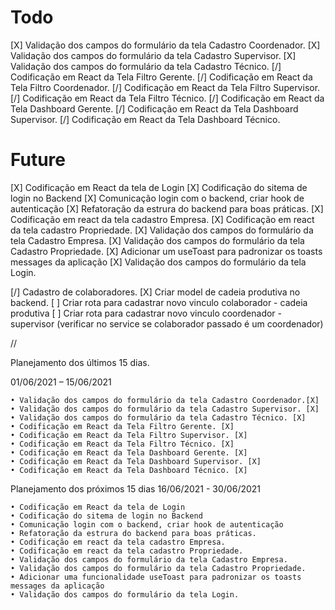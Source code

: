# Todo

[X] Validação dos campos do formulário da tela Cadastro Coordenador.
[X] Validação dos campos do formulário da tela Cadastro Supervisor.
[X] Validação dos campos do formulário da tela Cadastro Técnico.
[/] Codificação em React da Tela Filtro Gerente.
[/] Codificação em React da Tela Filtro Coordenador.
[/] Codificação em React da Tela Filtro Supervisor.
[/] Codificação em React da Tela Filtro Técnico.
[/] Codificação em React da Tela Dashboard Gerente.
[/] Codificação em React da Tela Dashboard Supervisor.
[/] Codificação em React da Tela Dashboard Técnico.

# Future

[X] Codificação em React da tela de Login
[X] Codificação do sitema de login no Backend
[X] Comunicação login com o backend, criar hook de autenticação
[X] Refatoração da estrura do backend para boas práticas.
[X] Codificação em react da tela cadastro Empresa.
[X] Codificação em react da tela cadastro Propriedade.
[X] Validação dos campos do formulário da tela Cadastro Empresa.
[X] Validação dos campos do formulário da tela Cadastro Propriedade.
[X] Adicionar um useToast para padronizar os toasts messages da aplicação
[X] Validação dos campos do formulário da tela Login.

[/] Cadastro de colaboradores.
[X] Criar model de cadeia produtiva no backend.
[ ] Criar rota para cadastrar novo vinculo colaborador - cadeia produtiva
[ ] Criar rota para cadastrar novo vinculo coordenador - supervisor (verificar no service se colaborador passado é um coordenador)

//

Planejamento dos últimos 15 dias.

01/06/2021 – 15/06/2021

    • Validação dos campos do formulário da tela Cadastro Coordenador.[X]
    • Validação dos campos do formulário da tela Cadastro Supervisor. [X]
    • Validação dos campos do formulário da tela Cadastro Técnico. [X]
    • Codificação em React da Tela Filtro Gerente. [X]
    • Codificação em React da Tela Filtro Supervisor. [X]
    • Codificação em React da Tela Filtro Técnico. [X]
    • Codificação em React da Tela Dashboard Gerente. [X]
    • Codificação em React da Tela Dashboard Supervisor. [X]
    • Codificação em React da Tela Dashboard Técnico. [X]

Planejamento dos próximos 15 dias
16/06/2021 - 30/06/2021

    • Codificação em React da tela de Login
    • Codificação do sitema de login no Backend
    • Comunicação login com o backend, criar hook de autenticação
    • Refatoração da estrura do backend para boas práticas.
    • Codificação em react da tela cadastro Empresa.
    • Codificação em react da tela cadastro Propriedade.
    • Validação dos campos do formulário da tela Cadastro Empresa.
    • Validação dos campos do formulário da tela Cadastro Propriedade.
    • Adicionar uma funcionalidade useToast para padronizar os toasts messages da aplicação
    • Validação dos campos do formulário da tela Login.
